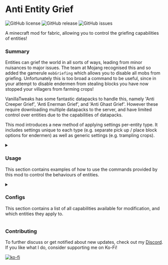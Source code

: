# Anti Entity Grief
![GitHub license](https://img.shields.io/github/license/BVengo/antientitygrief.svg)
![GitHub release](https://img.shields.io/github/release/BVengo/antientitygrief.svg)
![GitHub issues](https://img.shields.io/github/issues/BVengo/antientitygrief.svg)

A minecraft mod for fabric, allowing you to control the griefing capabilities of entities!

### Summary
Entities can grief the world in all sorts of ways, leading from minor nuisances to major issues. The team at Mojang recognised this and so added the gamerule `mobGriefing` which allows you to disable all mobs from griefing. Unfortunately this is too broad a command to be useful, since in your attempt to disable endermen from stealing blocks you have now stopped your villagers from farming crops!

VanillaTweaks has some fantastic datapacks to handle this, namely 'Anti Creeper Grief', 'Anti Enerman Grief', and 'Anti Ghast Grief'. However these require downloading multiple datapacks to the server, and have limited control over entities due to the capabilities of datapacks.

This mod introduces a new method of applying settings per-entity type. It includes settings unique to each type (e.g. separate pick up / place block options for endermen) as well as generic settings (e.g. trampling crops).

</details>

<details>
<summary>
<h3>Usage</h3>

This section contains examples of how to use the commands provided by this mod to control the behaviours of entities.
</summary>


The commands take on the following form:
```
/entityGriefing <entity> [<capability> [true|false]]
/entityGriefingAll <capability> <true|false>
/entityGriefingReset
```
where `<entity>` is the entity type you want to control, `<capability>` is the type of griefing you want to control, and `[true|false]` is whether you want to enable or disable the capability.

_Not all entities will appear in tab-completion, either because I haven't identified any griefing capabilities or because they haven't been implemented yet. Please open an issue on [GitHub](https://github.com/BVengo/anti-entity-grief/) or visit my [Discord](https://discord.com/invite/kUhf3WSSfv) to let me know if there is a missing feature that you feel should be included._

For example, to stop endermen from picking up blocks, you would run:
```
/entityGriefing minecraft:enderman DESTROY_BLOCKS false
```

To set the BREAK_DOORS permission for all applicable entities, you would run:
```
/entityGriefingAll BREAK_DOORS false
```

To see if villagers can farm crops, you would run:
```
/entityGriefing minecraft:villager FARM_CROPS
```

And finally to see all the things that a pig can do, you would run:
```
/entityGriefing minecraft:pig ALL
```

</details>

<details>
<summary>
<h3>Configs</h3>

This section contains a list of all capabilities available for modification, and which entities they apply to.

</summary>

<table>
  <tr>
    <th>Capability</th>
    <th>Description</th>
    <th>Applicable Entities</th>
  </tr>
  <tr>
    <td><code>BREAK_DOORS</code></td>
    <td>The ability to break down doors</td>
    <td>
      <ul>
        <li>Zombies (and all variants)</li>
      </ul>
    </td>
  </tr>
  <tr>
    <td><code>DESTROY_BLOCKS</code></td>
    <td>
      <p>The ability to destroy blocks through movement or other actions. See <code>EXPLODE_BLOCKS</code> for destruction through explosions.</p>
      <p>This cannot currently be applied to players.</p>
    </td>
    <td>
      <ul>
        <li>Endermen <i>(picking up blocks)</i></li>
        <li>Ender dragons <i>(through movement)</i></li>
        <li>Ravagers <i>(through movement)</i></li>
        <li>Silverfish <i>(merging with stone, breaking out of infested stone)</i></li>
        <li>Withers <i>(through movement)</i></li>
      </ul>
    </td>
  </tr>
  <tr>
    <td><code>EAT_BLOCKS</code></td>
    <td>The ability to modify blocks through some form of eating.</td>
    <td>
      <ul>
        <li>Foxes <i>(eating sweet berries)</i></li>
        <li>Rabbits <i>(eating carrots)</i></li>
        <li>Sheep <i>(eating grass)</i></li>
      </ul>
    </td>
  </tr>
  <tr>
    <td><code>EXPLODE_BLOCKS</code></td>
    <td>Breaking blocks through means of explosions.</td>
    <td>
      <ul>
        <li>Creepers (including charged)</li>
        <li>End Crystal</li>
        <li>Ghasts <i>(via large fireball)</i></li>
        <li>TNT <i>(and TNT minecart)</i></li>
        <li>Withers <i>(via skulls)</i></li>
      </ul>
    </td>
  </tr>
  <tr>
    <td><code>FARM_CROPS</code></td>
    <td>The ability to farm crops.</td>
    <td>
      <ul>
        <li>Villagers (Farmer variant)</li>
      </ul>
    </td>
  </tr>
  <tr>
    <td><code>MELT_SNOW</code></td>
    <td>Living entities on fire will melt powdered snow blocks when standing inside them.</td>
    <td>
      <ul>
        <li>All living entities</li>
      </ul>
    </td>
  </tr>
  <tr>
    <td><code>PICKUP_ITEMS</code></td>
    <td>The ability to pick up items. Not a primary focus of this mod, so has not been fully implemented yet.</td>
    <td>
      <ul>
        <li>Allay</li>
        <li><i>(Future)</i> Piglins, zombies, skeletons, etc</li>
      </ul>
    </td>
  </tr>
  <tr>
    <td><code>PLACE_BLOCKS</code></td>
    <td>The ability to place blocks.</td>
    <td>
      <ul>
        <li>Endermen <i>(placing blocks they are holding)</i></li>
        <li>Snow golem <i>(placing snow below them)</i></li>
        <li>Wither <i>(placing wither roses where entities die)</i></li>
      </ul>
    </td>
  </tr>
  <tr>
    <td><code>PLACE_EGGS</code></td>
    <td>The ability to place eggs in the world. Does not disrupt the pregnancy cycle.</td>
    <td>
      <ul>
        <li>Turtles</li>
        <li><i>(Future)</i> Frogs</li>
      </ul>
    </td>
  </tr>
  <tr>
    <td><code>SET_FIRE</code></td>
    <td>The ability to set fire to blocks.</td>
    <td>
      <ul>
        <li>Blaze <i>(via small fireball)</i></li>
        <li>Ghast <i>(via large fireball)</i></li>
        <li>Lightning <i>(natural or channelled)</i></li>
      </ul>
    </td>
  </tr>
  <tr>
    <td><code>TRAMPLE_CROPS</code></td>
    <td>
      <p>Living entities over a certain size (<code>width<sup>2</sup> * height > 0.512</code>) will trample crops and farmland when walking on them. This option handles the destruction of crops only (see <code>TRAMPLE_FARMLAND</code> for turning farmland into dirt).</p>
      <p>If this is disabled, farmland trampling is only possible if no crops are above them.</p>
    </td>
    <td>
      <ul>
        <li>All applicable entities <i>(this is a calculated field)</i></li>
      </ul>
    </td>
  </tr>
  <tr>
    <td><code>TRAMPLE_FARMLAND</code></td>
    <td>
      <p>Living entities over a certain size (<code>width<sup>2</sup> * height > 0.512</code>) will trample crops and farmland when walking on them. This option only handles turning farmland to dirt (see <code>TRAMPLE_CROPS</code> for destruction of crops).</p>
      <p>If this is disabled, crops on farmland can still be trampled without turning the farmland to dirt </p>
    </td>
    <td>
      <ul>
        <li>All applicable entities <i>(this is a calculated field)</i></li>
      </ul>
    </td>
  </tr>
  <tr>
    <td><code>TRAMPLE_EGGS</code></td>
    <td>All living entities except for turtles and bats will trample eggs when walking on them.</td>
    <td>
      <ul>
        <li>All applicable entities <i>(this is a calculated field)</i></li>
        <li>Zombie (and all variants) <i>(intentional egg trampling)</i></li>
      </ul>
    </td>
  </tr>
</table>

</details>

### Contributing
To further discuss or get notified about new updates, check out my [Discord](https://discord.gg/gyTa5v7kKk). If you like what I do, consider supporting me on Ko-Fi!

[![ko-fi](https://ko-fi.com/img/githubbutton_sm.svg)](https://ko-fi.com/C0C7DZ3FB)
